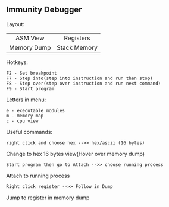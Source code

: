 ## Immunity Debugger

Layout:

<table align="center">
    <tr>
        <td align="center">ASM View</td>
        <td align="center">Registers</td>
    </tr>
    <tr>
        <td align="center">Memory Dump</td>
        <td align="center">Stack Memory</td>
    </tr>
</table>

Hotkeys:

```
F2 - Set breakpoint
F7 - Step into(step into instruction and run then stop)
F8 - Step over(step over instruction and run next command)
F9 - Start program
```

Letters in menu:

```
e - executable modules
m - memory map
c - cpu view
```

Useful commands:

```right click and choose hex -->> hex/ascii (16 bytes)```

Change to hex 16 bytes view(Hover over memory dump)

```Start program then go to Attach -->> choose running process```

Attach to running process

```Right click register -->> Follow in Dump```

Jump to register in memory dump
